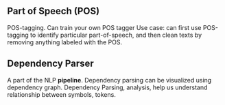 ## Part of Speech (POS)
POS-tagging. Can train your own POS tagger
Use case: can first use POS-tagging to identify particular part-of-speech, and then clean texts by removing anything labeled with the POS. 

## Dependency Parser
A part of the NLP **pipeline**. Dependency parsing can be visualized using dependency graph. Dependency Parsing, analysis, help us understand relationship between symbols, tokens. 
